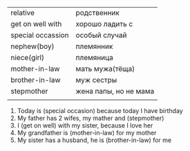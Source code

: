 |                   |                       |
| ----------------- | --------------------- |
| relative          | родственник           |
| get on well with  | хорошо ладить с       |
| special occassion | особый случай         |
| nephew(boy)       | племянник             |
| niece(girl)       | племяница             |
| mother-in-law     | мать мужа(тёща)       |
| brother-in-law    | муж сестры            |
| stepmother        | жена папы, но не мама |
|                   |                       |

1. Today is (special occasion) because today I have birthday 
2. My father has 2 wifes, my mather and (stepmother)
3. I (get on well) with my sister, because I love her
4. My grandfather  is (mother-in-law) for my mother
5. My sister has a husband, he is (brother-in-law) for me

